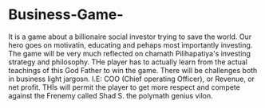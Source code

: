 # Business-Game-
It is a game about a billionaire social investor trying to save the world. Our hero goes on motivatin, educating and pehaps most importantly investing. The game will be very much reflected on chamath Pilihapatiya's investing strategy and philosophy. THe player has to actually learn from the actual teachings of this God Father to win the game. There will be challenges both in business light jargosn. I.E: COO (Chief operating Officer), or Revenue, or net profit. THIs will permit the player to get more respect and compete against the Frenemy called Shad S. the polymath genius vilon.   
